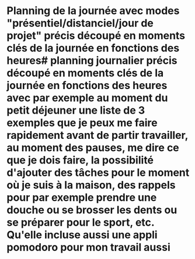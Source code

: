 # Planning de la journée avec modes "présentiel/distanciel/jour de projet" précis découpé en moments clés de la journée en fonctions des heures# planning journalier précis découpé en moments clés de la journée en fonctions des heures avec par exemple au moment du petit déjeuner une liste de 3 exemples que je peux me faire rapidement avant de partir travailler, au moment des pauses, me dire ce que je dois faire, la possibilité d'ajouter des tâches pour le moment où je suis à la maison, des rappels pour par exemple prendre une douche ou se brosser les dents ou se préparer pour le sport, etc. Qu'elle incluse aussi une appli pomodoro pour mon travail aussi